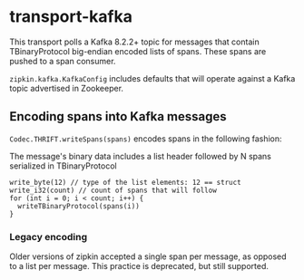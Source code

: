 # transport-kafka
This transport polls a Kafka 8.2.2+ topic for messages that contain
TBinaryProtocol big-endian encoded lists of spans. These spans are
pushed to a span consumer.

`zipkin.kafka.KafkaConfig` includes defaults that will operate against a
Kafka topic advertised in Zookeeper.


## Encoding spans into Kafka messages
`Codec.THRIFT.writeSpans(spans)` encodes spans in the following fashion:

The message's binary data includes a list header followed by N spans serialized in TBinaryProtocol
```
write_byte(12) // type of the list elements: 12 == struct
write_i32(count) // count of spans that will follow
for (int i = 0; i < count; i++) {
  writeTBinaryProtocol(spans(i))
}
```

### Legacy encoding
Older versions of zipkin accepted a single span per message, as opposed
to a list per message. This practice is deprecated, but still supported.